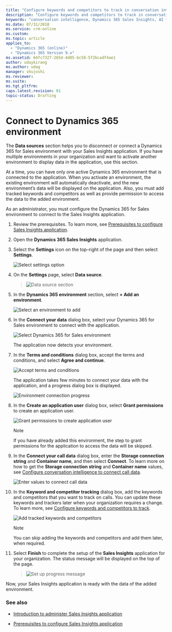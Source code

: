 ```yaml
---
title: "Configure keywords and competitors to track in conversation intelligence for Dynamics 365 Sales Insights application | MicrosoftDocs"
description: "Configure keywords and competitors to track in conversation intelligence for Dynamics 365 Sales Insights application"
keywords: "conversation intelligence, Dynamics 365 Sales Insights, AI for sales, Sales AI, Sales Insights"
ms.date: 07/31/2018
ms.service: crm-online
ms.custom: 
ms.topic: article
applies_to:
  - "Dynamics 365 (online)"
  - "Dynamics 365 Version 9.x"
ms.assetid: 64fc7327-265d-4d85-bc58-5f2bcadf4ae1
author: udaykirang
ms.author: udag
manager: shujoshi
ms.reviewer: 
ms.suite: 
ms.tgt_pltfrm: 
caps.latest.revision: 01
topic-status: Drafting
---
```


# Connect to Dynamics 365 environment

The **Data sources** section helps you to disconnect or connect a Dynamics 365 for Sales environment with your Sales Insights application. If you have multiple environments in your organization and want to activate another environment to display data in the application, use this section. 

At a time, you can have only one active Dynamics 365 environment that is connected to the application. When you activate an environment, the existing environment will automatically deactivate, and the new environment’s data will be displayed on the application. Also, you must add tracked keywords and competitors as well as provide permission to access the data to the added environment.

As an administrator, you must configure the Dynamics 365 for Sales environment to connect to the Sales Insights application.

1.	Review the prerequisites. To learn more, see [Prerequisites to configure Sales Insights application](prereq-sales-insights-app.md).

2.	Open the **Dynamics 365 Sales Insights** application. 

3.	Select the **Settings** icon on the top-right of the page and then select **Settings**.

    ![Select settings option](media/si-app-admin-select-settings.png "Select settings option")

4.	On the **Settings** page, select **Data source**. 

    > ![Data source section](media/si-app-admin-select-data-source.png "Data source section")
 
5.	In the **Dynamics 365 environment** section, select **+ Add an environment**.

    ![Select an environment to add](media/si-app-admin-select-add-an-environment.png "Select an environment to add")
 
6.	In the **Connect your data** dialog box, select your Dynamics 365 for Sales environment to connect with the application.

    ![Select Dynamics 365 for Sales environment](media/si-app-admin-connect-d365-organization.png "Select Dynamics 365 for Sales environment")

    The application now detects your environment.

7.	In the **Terms and conditions** dialog box, accept the terms and conditions, and select **Agree and continue**.

    ![Accept terms and conditions](media/si-app-admin-accept-tandc.png "Accept terms and conditions")
 
    The application takes few minutes to connect your data with the application, and a progress dialog box is displayed.

    ![Environment connection progress](media/si-app-admin-connection-progress-d365-org.png "Environment connection progress")
 
8.	In the **Create an application user** dialog box, select **Grant permissions** to create an application user.

    ![Grant permissions to create application user](media/si-app-admin-grant-permission-create-app-user.png "Grant permissions to create application user")
 
    > [!NOTE]
    > If you have already added this environment, the step to grant permissions for the application to access the data will be skipped.

9.	In the **Connect your call data** dialog box, enter the **Storage connection string** and **Container name**, and then select **Connect**. To learn more on how to get the **Storage connection string** and **Container name** values, see [Configure conversation intelligence to connect call data](configure-conversation-intelligence-call-data.md).

    ![Enter values to connect call data](media/si-app-admin-connect-call-data.png "Enter values to connect call data")
 
10.	In the **Keyword and competitor tracking** dialog box, add the keywords and competitors that you want to track on calls. You can update these keywords and trackers later when your organization requires a change. To learn more, see [Configure keywords and competitors to track](configure-keywords-competitors.md).

    ![Add tracked keywords and competitors](media/si-app-admin-keywords-and-competitor-tracking.png "Add tracked keywords and competitors")
    
    > [!NOTE]
    > You can skip adding the keywords and competitors and add them later, when required.

11.	Select **Finish** to complete the setup of the **Sales Insights** application for your organization. The status message will be displayed on the top of the page.

    > ![Set up progress message](media/si-app-admin-status-message-set-up.png "Set up progress message")
  
Now, your Sales Insights application is ready with the data of the added environment.

### See also

- [Introduction to administer Sales Insights application](intro-admin-guide-sales-insights-app.md)

- [Prerequisites to configure Sales Insights application](prereq-sales-insights-app.md)
